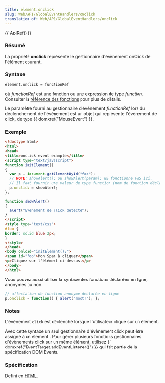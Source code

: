 ```yaml
---
title: element.onclick
slug: Web/API/GlobalEventHandlers/onclick
translation_of: Web/API/GlobalEventHandlers/onclick
---
```

{{ ApiRef() }}

### Résumé

La propriété **onclick** représente le gestionnaire d'évènement onClick de l'élément courant.

### Syntaxe

`element.onclick = functionRef`

où _functionRef_ est une fonction ou une expression de type _function._ Consulter la [référence des fonctions](/en-US/docs/JavaScript/Reference/Functions_and_function_scope) pour plus de détails.

Le paramètre fourni au gestionnaire d'évènement _functionRef_ lors du déclenchement de l'évènement est un objet qui représente l'évènement de click, de type {{ domxref("MouseEvent") }}.

### Exemple

```html
<!doctype html>
<html>
<head>
<title>onclick event example</title>
<script type="text/javascript">
function initElement()
{
  var p = document.getElementById("foo");
  // NOTE: showAlert(); ou showAlert(param); NE fonctionne PAS ici.
  // Il faut fournir une valeur de type function (nom de fonction déclaré ailleurs ou declaration en ligne de fonction).
  p.onclick = showAlert;
};

function showAlert()
{
  alert("Evènement de click détecté");
}
</script>
<style type="text/css">
#foo {
border: solid blue 2px;
}
</style>
</head>
<body onload="initElement();">
<span id="foo">Mon Span à cliquer</span>
<p>Cliquez sur l'élément ci-dessus.</p>
</body>
</html>
```

Vous pouvez aussi utiliser la syntaxe des fonctions déclarées en ligne, anonymes ou non.

```js
// affectation de fonction anonyme declarée en ligne
p.onclick = function() { alert("moot!"); };
```

### Notes

L'évènement `click` est déclenché lorsque l'utilisateur clique sur un élément.

Avec cette syntaxe un seul gestionnaire d'évènement click peut être assigné à un élement . Pour gérer plusieurs fonctions gestionnaires d'évènements click sur un même élément, utilisez {{ domxref("EventTarget.addEventListener()") }} qui fait partie de la spécification DOM Events.

### Spécification

Defini en [HTML](http://w3c.github.io/html/webappapis.html#dom-globaleventhandlers-onclick).
